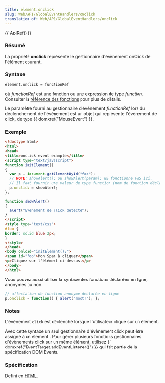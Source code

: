 ```yaml
---
title: element.onclick
slug: Web/API/GlobalEventHandlers/onclick
translation_of: Web/API/GlobalEventHandlers/onclick
---
```

{{ ApiRef() }}

### Résumé

La propriété **onclick** représente le gestionnaire d'évènement onClick de l'élément courant.

### Syntaxe

`element.onclick = functionRef`

où _functionRef_ est une fonction ou une expression de type _function._ Consulter la [référence des fonctions](/en-US/docs/JavaScript/Reference/Functions_and_function_scope) pour plus de détails.

Le paramètre fourni au gestionnaire d'évènement _functionRef_ lors du déclenchement de l'évènement est un objet qui représente l'évènement de click, de type {{ domxref("MouseEvent") }}.

### Exemple

```html
<!doctype html>
<html>
<head>
<title>onclick event example</title>
<script type="text/javascript">
function initElement()
{
  var p = document.getElementById("foo");
  // NOTE: showAlert(); ou showAlert(param); NE fonctionne PAS ici.
  // Il faut fournir une valeur de type function (nom de fonction déclaré ailleurs ou declaration en ligne de fonction).
  p.onclick = showAlert;
};

function showAlert()
{
  alert("Evènement de click détecté");
}
</script>
<style type="text/css">
#foo {
border: solid blue 2px;
}
</style>
</head>
<body onload="initElement();">
<span id="foo">Mon Span à cliquer</span>
<p>Cliquez sur l'élément ci-dessus.</p>
</body>
</html>
```

Vous pouvez aussi utiliser la syntaxe des fonctions déclarées en ligne, anonymes ou non.

```js
// affectation de fonction anonyme declarée en ligne
p.onclick = function() { alert("moot!"); };
```

### Notes

L'évènement `click` est déclenché lorsque l'utilisateur clique sur un élément.

Avec cette syntaxe un seul gestionnaire d'évènement click peut être assigné à un élement . Pour gérer plusieurs fonctions gestionnaires d'évènements click sur un même élément, utilisez {{ domxref("EventTarget.addEventListener()") }} qui fait partie de la spécification DOM Events.

### Spécification

Defini en [HTML](http://w3c.github.io/html/webappapis.html#dom-globaleventhandlers-onclick).
